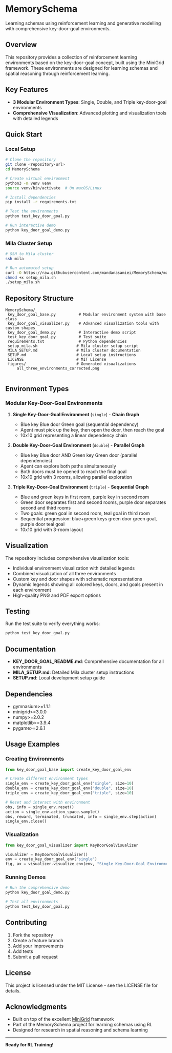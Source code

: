 # MemorySchema

Learning schemas using reinforcement learning and generative modelling with comprehensive key-door-goal environments.

## Overview

This repository provides a collection of reinforcement learning environments based on the key-door-goal concept, built using the MiniGrid framework. These environments are designed for learning schemas and spatial reasoning through reinforcement learning.

## Key Features

- **3 Modular Environment Types**: Single, Double, and Triple key-door-goal environments
- **Comprehensive Visualization**: Advanced plotting and visualization tools with detailed legends


## Quick Start

### Local Setup
```bash
# Clone the repository
git clone <repository-url>
cd MemorySchema

# Create virtual environment
python3 -m venv venv
source venv/bin/activate  # On macOS/Linux

# Install dependencies
pip install -r requirements.txt

# Test the environments
python test_key_door_goal.py

# Run interactive demo
python key_door_goal_demo.py
```

### Mila Cluster Setup
```bash
# SSH to Mila cluster
ssh mila

# Run automated setup
curl -O https://raw.githubusercontent.com/mandanasamiei/MemorySchema/main/setup_mila.sh
chmod +x setup_mila.sh
./setup_mila.sh
```

## Repository Structure

```
MemorySchema/
 key_door_goal_base.py          # Modular environment system with base class
 key_door_goal_visualizer.py    # Advanced visualization tools with custom shapes
 key_door_goal_demo.py          # Interactive demo script
 test_key_door_goal.py          # Test suite
 requirements.txt               # Python dependencies
 setup_mila.sh                 # Mila cluster setup script
 MILA_SETUP.md                 # Mila cluster documentation
 SETUP.md                      # Local setup instructions
 LICENSE                       # MIT License
 figures/                      # Generated visualizations
     all_three_environments_corrected.png
    
```

## Environment Types

### **Modular Key-Door-Goal Environments**

1. **Single Key-Door-Goal Environment** (`single`) - **Chain Graph**
   - Blue key  Blue door  Green goal (sequential dependency)
   - Agent must pick up the key, then open the door, then reach the goal
   - 10x10 grid representing a linear dependency chain

2. **Double Key-Door-Goal Environment** (`double`) - **Parallel Graph**
   - Blue key  Blue door AND Green key  Green door (parallel dependencies)
   - Agent can explore both paths simultaneously
   - Both doors must be opened to reach the final goal
   - 10x10 grid with 3 rooms, allowing parallel exploration

3. **Triple Key-Door-Goal Environment** (`triple`) - **Sequential Graph**
   - Blue and green keys in first room, purple key in second room
   - Green door separates first and second rooms, purple door separates second and third rooms
   - Two goals: green goal in second room, teal goal in third room
   - Sequential progression: blue+green keys  green door  green goal, purple door  teal goal
   - 10x10 grid with 3-room layout

## Visualization

The repository includes comprehensive visualization tools:
- Individual environment visualization with detailed legends
- Combined visualization of all three environments
- Custom key and door shapes with schematic representations
- Dynamic legends showing all colored keys, doors, and goals present in each environment
- High-quality PNG and PDF export options

## Testing

Run the test suite to verify everything works:
```bash
python test_key_door_goal.py
```

## Documentation

- **KEY_DOOR_GOAL_README.md**: Comprehensive documentation for all environments
- **MILA_SETUP.md**: Detailed Mila cluster setup instructions
- **SETUP.md**: Local development setup guide

## Dependencies

- gymnasium>=1.1.1
- minigrid>=3.0.0
- numpy>=2.0.2
- matplotlib>=3.9.4
- pygame>=2.6.1

## Usage Examples

### Creating Environments
```python
from key_door_goal_base import create_key_door_goal_env

# Create different environment types
single_env = create_key_door_goal_env("single", size=10)
double_env = create_key_door_goal_env("double", size=10)
triple_env = create_key_door_goal_env("triple", size=10)

# Reset and interact with environment
obs, info = single_env.reset()
action = single_env.action_space.sample()
obs, reward, terminated, truncated, info = single_env.step(action)
single_env.close()
```

### Visualization
```python
from key_door_goal_visualizer import KeyDoorGoalVisualizer

visualizer = KeyDoorGoalVisualizer()
env = create_key_door_goal_env("single")
fig, ax = visualizer.visualize_env(env, "Single Key-Door-Goal Environment")
```

### Running Demos
```python
# Run the comprehensive demo
python key_door_goal_demo.py

# Test all environments
python test_key_door_goal.py
```

## Contributing

1. Fork the repository
2. Create a feature branch
3. Add your improvements
4. Add tests
5. Submit a pull request

## License

This project is licensed under the MIT License - see the LICENSE file for details.

## Acknowledgments

- Built on top of the excellent [MiniGrid](https://github.com/Farama-Foundation/MiniGrid) framework
- Part of the MemorySchema project for learning schemas using RL
- Designed for research in spatial reasoning and schema learning

---

**Ready for RL Training!**
